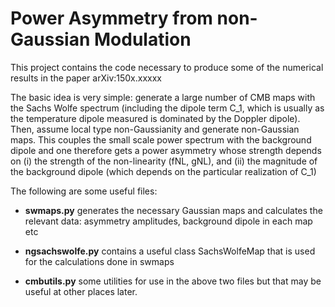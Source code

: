 # Power Asymmetry from non-Gaussian Modulation #

This project contains the code necessary to produce some of the numerical results in the paper arXiv:150x.xxxxx

The basic idea is very simple: generate a large number of CMB maps with the Sachs Wolfe spectrum (including the dipole term C_1, which is usually as the temperature dipole measured is dominated by the Doppler dipole). Then, assume local type non-Gaussianity and generate non-Gaussian maps. This couples the small scale power spectrum with the background dipole and one therefore gets a power asymmetry whose strength depends on (i) the strength of the non-linearity (fNL, gNL), and (ii) the magnitude of the background dipole (which depends on the particular realization of C_1)

The following are some useful files:

* **swmaps.py** generates the necessary Gaussian maps and calculates the relevant data: asymmetry amplitudes, background dipole in each map etc

* **ngsachswolfe.py** contains a useful class SachsWolfeMap that is used for the calculations done in swmaps

* **cmbutils.py** some utilities for use in the above two files but that may be useful at other places later.